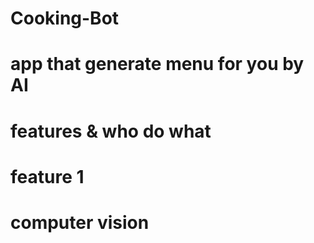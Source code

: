 # Cooking-Bot
# app that generate menu for you by AI

# features & who do what 
# feature 1
# computer vision